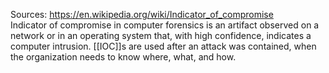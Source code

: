 Sources:
https://en.wikipedia.org/wiki/Indicator_of_compromise
\
Indicator of compromise in computer forensics is an artifact observed on a network or in an operating system that, with high confidence, indicates a computer intrusion. [[IOC]]s are used after an attack was contained, when the organization needs to know where, what, and how.
